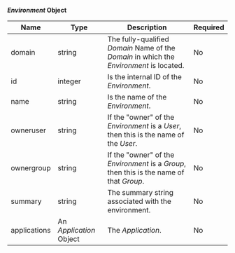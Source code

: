 **_Environment_ Object**

| Name         | Type                    | Description                                                                              | Required |
|--------------|-------------------------|------------------------------------------------------------------------------------------|----------|
| domain       | string                  | The fully-qualified _Domain_ Name of the _Domain_ in which the _Environment_ is located. | No       |
| id           | integer                 | Is the internal ID of the _Environment_.                                                 | No       |
| name         | string                  | Is the name of the _Environment_.                                                        | No       |
| owneruser    | string                  | If the "owner" of the _Environment_ is a _User_, then this is the name of the _User_.    | No       |
| ownergroup   | string                  | If the "owner" of the _Environment_ is a _Group_, then this is the name of that _Group_. | No       |
| summary      | string                  | The summary string associated with the environment.                                      | No       |
| applications | An _Application_ Object | The _Application_.                                                                       | No       |

